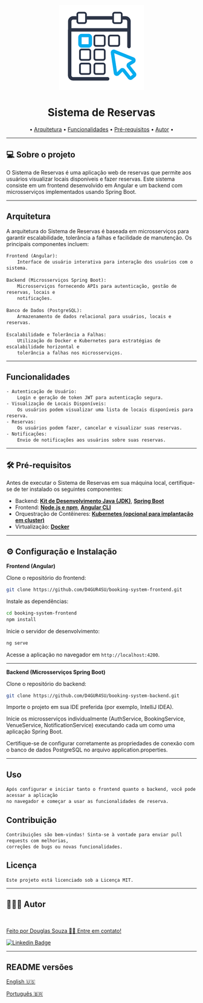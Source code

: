 <p align="center">
    <img src="assets/booking-system.png">
</p>

<h1 align="center"> Sistema de Reservas</h1>

<p align="center">
    • <a href="#-arquitetura">Arquitetura</a> •
    <a href="#-funcionalidades">Funcionalidades</a> •
    <a href="#-pré-requisitos">Pré-requisitos</a> • 
    <a href="#-autor">Autor</a> • 
</p>

---
## 💻 Sobre o projeto

O Sistema de Reservas é uma aplicação web de reservas que permite aos usuários visualizar locais disponíveis e fazer reservas. Este sistema consiste em um frontend desenvolvido em Angular e um backend com microsserviços implementados usando Spring Boot.

---
## Arquitetura

A arquitetura do Sistema de Reservas é baseada em microsserviços para garantir escalabilidade, tolerância a falhas e facilidade de manutenção. Os principais componentes incluem:

    Frontend (Angular): 
        Interface de usuário interativa para interação dos usuários com o sistema.

    Backend (Microsserviços Spring Boot): 
        Microsserviços fornecendo APIs para autenticação, gestão de reservas, locais e 
        notificações.

    Banco de Dados (PostgreSQL): 
        Armazenamento de dados relacional para usuários, locais e reservas.

    Escalabilidade e Tolerância a Falhas: 
        Utilização do Docker e Kubernetes para estratégias de escalabilidade horizontal e 
        tolerância a falhas nos microsserviços.

---
## Funcionalidades

    - Autenticação de Usuário:
        Login e geração de token JWT para autenticação segura.
    - Visualização de Locais Disponíveis:
        Os usuários podem visualizar uma lista de locais disponíveis para reserva.
    - Reservas:
        Os usuários podem fazer, cancelar e visualizar suas reservas.
    - Notificações:
        Envio de notificações aos usuários sobre suas reservas.

---
## 🛠 Pré-requisitos

Antes de executar o Sistema de Reservas em sua máquina local, certifique-se de ter instalado os seguintes componentes:

- Backend: **[Kit de Desenvolvimento Java (JDK)](https://openjdk.java.net/install/)**, **[Spring Boot](https://spring.io/projects/spring-boot/)**
- Frontend: **[Node.js e npm](https://nodejs.org/en/download)**, **[Angular CLI](https://angular.io/cli)**
- Orquestração de Contêineres: **[Kubernetes (opcional para implantação em cluster)](https://kubernetes.io/)**
- Virtualização: **[Docker](https://www.docker.com/)**

---
## ⚙️ Configuração e Instalação

**Frontend (Angular)**

Clone o repositório do frontend:

```bash 
git clone https://github.com/D4GUR4SU/booking-system-frontend.git
```

Instale as dependências:

```bash
cd booking-system-frontend
npm install
```

Inicie o servidor de desenvolvimento:

```bash
ng serve
```

Acesse a aplicação no navegador em ```http://localhost:4200```.

---
**Backend (Microsserviços Spring Boot)**

Clone o repositório do backend:

```bash
git clone https://github.com/D4GUR4SU/booking-system-backend.git
```

Importe o projeto em sua IDE preferida (por exemplo, IntelliJ IDEA).

Inicie os microsserviços individualmente (AuthService, BookingService, VenueService, NotificationService) executando cada um como uma aplicação Spring Boot.

Certifique-se de configurar corretamente as propriedades de conexão com o banco de dados PostgreSQL no arquivo application.properties.

---
## Uso
    Após configurar e iniciar tanto o frontend quanto o backend, você pode acessar a aplicação 
    no navegador e começar a usar as funcionalidades de reserva.

## Contribuição
    Contribuições são bem-vindas! Sinta-se à vontade para enviar pull requests com melhorias, 
    correções de bugs ou novas funcionalidades.

## Licença
    Este projeto está licenciado sob a Licença MIT.

---
## 👨🏻‍💻 Autor
<a href="#">
<img style="border-radius: 50%;" src="https://avatars.githubusercontent.com/u/50157211?s=120&v=4" width="100px;" alt=""/>
<br />

Feito por Douglas Souza 👋🏽 Entre em contato!

[![Linkedin Badge](https://img.shields.io/badge/-Douglas-blue?style=flat-square&logo=Linkedin&logoColor=white&link=https://www.linkedin.com/in/dagurasujava/)](https://www.linkedin.com/in/dagurasujava/)

---
## README versões

[English 🇺🇸](./README.md)

[Português 🇧🇷](./README.pt.md)